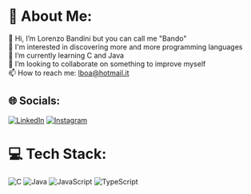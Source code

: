 # 💫 About Me:
👋 Hi, I’m Lorenzo Bandini but you can call me "Bando"<br>👀 I'm interested in discovering more and more programming languages<br>🌱 I’m currently learning C and Java<br>💞️ I’m looking to collaborate on something to improve myself<br>📫 How to reach me: lboa@hotmail.it


## 🌐 Socials:
[![LinkedIn](https://img.shields.io/badge/LinkedIn-%230077B5.svg?logo=linkedin&logoColor=white)](https://linkedin.com/in/lorenzobandinii) [![Instagram](https://img.shields.io/badge/Instagram-%23E4405F.svg?logo=Instagram&logoColor=white)](https://instagram.com/lorenzobandinii) 

# 💻 Tech Stack:
![C](https://img.shields.io/badge/c-%2300599C.svg?style=for-the-badge&logo=c&logoColor=white) ![Java](https://img.shields.io/badge/java-%23ED8B00.svg?style=for-the-badge&logo=java&logoColor=white) ![JavaScript](https://img.shields.io/badge/javascript-%23323330.svg?style=for-the-badge&logo=javascript&logoColor=%23F7DF1E) ![TypeScript](https://img.shields.io/badge/typescript-%23007ACC.svg?style=for-the-badge&logo=typescript&logoColor=white)
